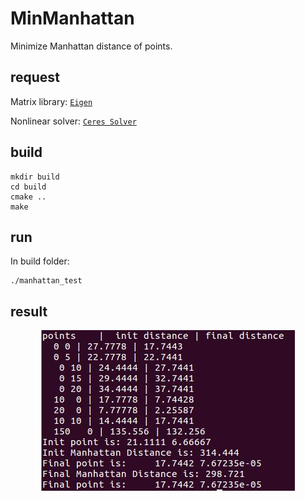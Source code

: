 # MinManhattan

Minimize Manhattan distance of points.

## request

Matrix library:
[`Eigen`](http://eigen.tuxfamily.org/index.php?title=Main_Page "eigen")

Nonlinear solver:
[`Ceres Solver`](http://ceres-solver.org/ "Ceres Solver")

## build 

```
mkdir build
cd build 
cmake ..
make 
```

## run

In build folder:

```
./manhattan_test
```

## result

<p align="center">
  <img src="figures/dst.jpg">
</p>
